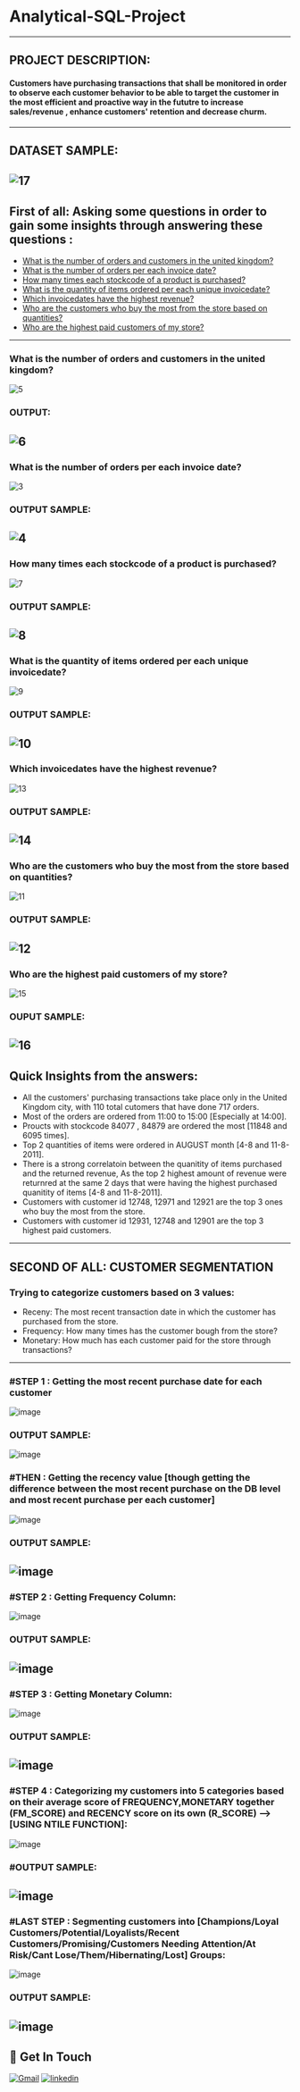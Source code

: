 # Analytical-SQL-Project
----------------------------------------------
## PROJECT DESCRIPTION:
#### Customers have purchasing transactions that shall be monitored in order to observe each customer behavior to be able to target the customer in the most efficient and proactive way in the fututre to increase sales/revenue , enhance customers' retention and decrease churm.
----------------------------------------------
## DATASET SAMPLE: 
![17](https://user-images.githubusercontent.com/121814714/219868596-1c753d69-0a01-418c-b2f6-ba04acf57455.PNG)
-------------------------------------
## First of all: Asking some questions in order to gain some insights through answering these questions :
- [What is the number of orders and customers in the united kingdom?](#What-is-the-number-of-orders-and-customers-in-the-united-kingdom)
- [What is the number of orders per each invoice date?](#what-is-the-number-of-orders-per-each-invoice-date)
- [How many times each stockcode of a product is purchased?](#how-many-times-each-stockcode-of-a-product-is-purchased)
- [What is the quantity of items ordered per each unique invoicedate?](#what-is-the-quantity-of-items-ordered-per-each-unique-invoicedate)
- [Which invoicedates have the highest revenue?](#which-invoicedates-have-the-highest-revenue)
- [Who are the customers who buy the most from the store based on quantities?](#who-are-the-customers-who-buy-the-most-from-the-store-based-on-quantities)
- [Who are the highest paid customers of my store?](#who-are-the-highest-paid-customers-of-my-store)
--------------------------------------------------------------------------------
### What is the number of orders and customers in the united kingdom?
![5](https://user-images.githubusercontent.com/121814714/219780112-5642382d-248f-4343-b7fd-0674d7ff4a41.PNG)
### OUTPUT:
![6](https://user-images.githubusercontent.com/121814714/219780517-43a71629-6bce-4c2c-bcf9-150164fa2a6f.PNG)
--------------------------------------------------------------------------------
### What is the number of orders per each invoice date?
![3](https://user-images.githubusercontent.com/121814714/219775344-14dae10d-6ac6-4c8a-adb8-16f5abdd55de.PNG)
### OUTPUT SAMPLE:
![4](https://user-images.githubusercontent.com/121814714/219775526-9c02321d-0801-4ef0-b7f0-aec936e8423b.PNG)
-----------------------------------------------------------------------------
### How many times each stockcode of a product is purchased?
![7](https://user-images.githubusercontent.com/121814714/219783810-70bc17cf-2b74-4612-b571-3ad312618dae.PNG)
### OUTPUT SAMPLE:
![8](https://user-images.githubusercontent.com/121814714/219783913-aec4c8cb-9a52-4bf8-9790-215175722f8b.PNG)
------------------------------------------------------------------------------
### What is the quantity of items ordered per each unique invoicedate?
![9](https://user-images.githubusercontent.com/121814714/219785315-347d2338-88f5-4a54-a36c-d0d7844bbbeb.PNG)
### OUTPUT SAMPLE:
![10](https://user-images.githubusercontent.com/121814714/219785390-e1cae25a-214f-44f6-8794-8f8f7ff43693.PNG)
------------------------------------------------------------------------------
### Which invoicedates have the highest revenue?
![13](https://user-images.githubusercontent.com/121814714/219789207-39e6ba20-ed10-4176-80fc-724a3b7d7426.PNG)
### OUTPUT SAMPLE:
![14](https://user-images.githubusercontent.com/121814714/219789269-754e8f69-5508-4901-b9ae-06324223ec37.PNG)
------------------------------------------------------------------------
### Who are the customers who buy the most from the store based on quantities?
![11](https://user-images.githubusercontent.com/121814714/219786980-2a28df52-d8d8-4060-92e7-456769dee961.PNG)
### OUTPUT SAMPLE:
![12](https://user-images.githubusercontent.com/121814714/219787038-eb727cc9-ce3b-4957-beb8-61e631243038.PNG)
-----------------------------------------------------------------------------------
### Who are the highest paid customers of my store?
![15](https://user-images.githubusercontent.com/121814714/219791087-0b7e3f54-1e2d-4dc5-a8b0-90525db1783f.PNG)
### OUPUT SAMPLE:
![16](https://user-images.githubusercontent.com/121814714/219791140-00cae43e-67d3-43cc-b8b8-b4305bc03870.PNG)
---------------------------------------------------------------------------------------------------
## Quick Insights from the answers:
- All the customers' purchasing transactions take place only in the United Kingdom city, with 110 total cutomers that have done 717 orders.
- Most of the orders are ordered from 11:00 to 15:00 [Especially at 14:00].
- Proucts with stockcode 84077 , 84879 are ordered the most [11848 and 6095 times].
- Top 2 quantities of items were ordered in AUGUST month [4-8 and 11-8-2011].
- There is a strong correlatoin between the quanitity of items purchased and the returned revenue, As the top 2 highest amount of revenue were returnred at the same 2 days that were having the highest purchased quanitity of items [4-8 and 11-8-2011].
- Customers with customer id 12748, 12971 and 12921 are the top 3 ones who buy the most from the store.
- Customers with customer id 12931, 12748 and 12901 are the top 3 highest paid customers.
------------------------------------------------
## SECOND OF ALL: CUSTOMER SEGMENTATION 

### Trying to categorize customers based on 3 values:
 - Receny: The most recent transaction date in which the customer has purchased from the store.
 - Frequency: How many times has the customer bough from the store?
 - Monetary: How much has each customer paid for the store through transactions?
 ----------------------------------------------------
 ### #STEP 1 : Getting the most recent purchase date for each customer
 ![image](https://user-images.githubusercontent.com/121814714/219884075-54b940ff-9ece-434e-be3b-211e51e055f5.png)
### OUTPUT SAMPLE:
![image](https://user-images.githubusercontent.com/121814714/219884119-5ba2b602-ce7e-4522-9705-26ada9ba34f5.png)
### #THEN : Getting the recency value [though getting the difference between the most recent purchase on the DB level and most recent purchase per each customer]
![image](https://user-images.githubusercontent.com/121814714/219894995-d03efa47-12be-4c21-afe4-b08718ce2dc4.png)
### OUTPUT SAMPLE:
![image](https://user-images.githubusercontent.com/121814714/219895545-637a7efc-64ec-473e-a711-ebf5768cd6a4.png)
----------------------------------------------------
### #STEP 2 : Getting Frequency Column:
![image](https://user-images.githubusercontent.com/121814714/219883144-f1f83613-b0d2-4984-a03d-4f5031b10fa7.png)
### OUTPUT SAMPLE:
![image](https://user-images.githubusercontent.com/121814714/219883129-e1d49fdd-31ba-496e-a365-c135638f45ab.png)
----------------------------------------------------
### #STEP 3 : Getting Monetary Column:
![image](https://user-images.githubusercontent.com/121814714/219883246-0c38b317-bc68-443e-95eb-7272213120b4.png)
### OUTPUT SAMPLE:
![image](https://user-images.githubusercontent.com/121814714/219883232-302fef14-1b48-498d-9a85-dc5dead4b917.png)
----------------------------------------------------
### #STEP 4 : Categorizing my customers into 5 categories based on their average score of FREQUENCY,MONETARY together (FM_SCORE) and RECENCY score on its own (R_SCORE) --> [USING NTILE FUNCTION]:
![image](https://user-images.githubusercontent.com/121814714/219944591-5d7d5cdc-618e-44b4-843d-6dc3d9f1933a.png)
### #OUTPUT SAMPLE:
![image](https://user-images.githubusercontent.com/121814714/219946590-7fe48246-e23d-44ac-99e4-b1c20e3ae974.png)
-------------------------------------------------
### #LAST STEP : Segmenting customers into [Champions/Loyal Customers/Potential/Loyalists/Recent Customers/Promising/Customers Needing Attention/At Risk/Cant Lose/Them/Hibernating/Lost] Groups:
![image](https://user-images.githubusercontent.com/121814714/219946625-96d2974f-fe69-40fd-ae33-60a3c57460fd.png)
### OUTPUT SAMPLE:
![image](https://user-images.githubusercontent.com/121814714/219946749-b71f8a4d-cd1a-47a1-8c75-b8da0ce36657.png)
---------------------------------------
## 🔗 Get In Touch
<a href="mailto:zaidahmed12300@gmail.com"><img alt="Gmail" title="Ziad Ahmed's Gmail" src="https://img.shields.io/badge/Gmail-D14836?style=for-the-badge&logo=gmail&logoColor=white"></a>
[![linkedin](https://img.shields.io/badge/linkedin-0A66C2?style=for-the-badge&logo=linkedin&logoColor=white)](www.linkedin.com/in/ziad-ahmed0)
